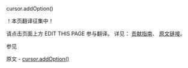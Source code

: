  cursor.addOption()

 ！本页翻译征集中！

请点击页面上方 EDIT THIS PAGE 参与翻译。
详见：
[贡献指南]( https://github.com/JinMuInfo/MongoDB-Manual-zh/blob/master/CONTRIBUTING.md )、
[原文链接](  https://docs.mongodb.com/manual/reference/method/cursor.addOption/  )。

 参见

原文 - [cursor.addOption()]( https://docs.mongodb.com/manual/reference/method/cursor.addOption/ )

